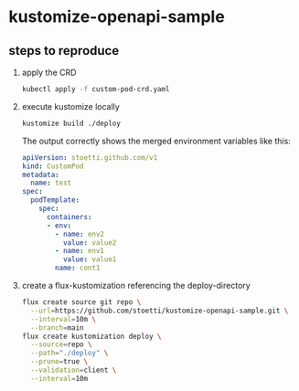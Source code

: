 # kustomize-openapi-sample

## steps to reproduce

1. apply the CRD
    ```bash
    kubectl apply -f custom-pod-crd.yaml
    ```
2. execute kustomize locally
    ```bash
   kustomize build ./deploy
    ```
   The output correctly shows the merged environment variables like this:
    ```yaml
    apiVersion: stoetti.github.com/v1
    kind: CustomPod
    metadata:
      name: test
    spec:
      podTemplate:
        spec:
          containers:
          - env:
            - name: env2
              value: value2
            - name: env1
              value: value1
            name: cont1
    ```
3. create a flux-kustomization referencing the deploy-directory
    ```bash
    flux create source git repo \
      --url=https://github.com/stoetti/kustomize-openapi-sample.git \
      --interval=10m \
      --branch=main
    flux create kustomization deploy \
      --source=repo \
      --path="./deploy" \
      --prune=true \
      --validation=client \
      --interval=10m
    ```
